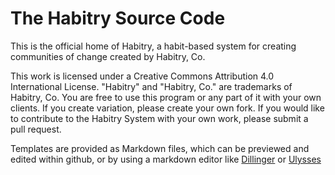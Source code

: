 # The Habitry Source Code
This is the official home of Habitry, a habit-based system for creating communities of change created by Habitry, Co. 

This work is licensed under a Creative Commons Attribution 4.0 International License. "Habitry" and "Habitry, Co." are trademarks of Habitry, Co. You are free to use this program or any part of it with your own clients. If you create variation, please create your own fork. If you would like to contribute to the Habitry System with your own work, please submit a pull request.

Templates are provided as Markdown files, which can be previewed and edited within github, or by using a markdown editor like [Dillinger](http://dillinger.io/) or [Ulysses](http://www.ulyssesapp.com)
